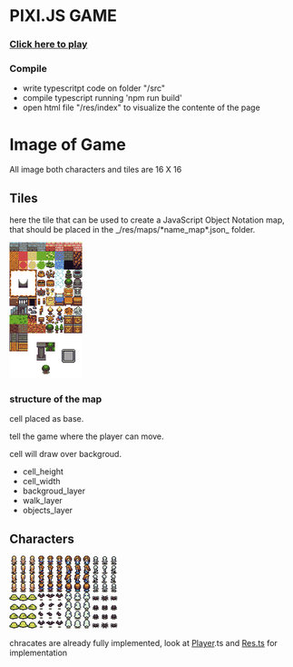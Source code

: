 # PIXI.JS GAME
### [Click here to play](https://zanovelloalberto.github.io/PixiRPG/)
### Compile
* write typescritpt code on folder "/src"
* compile typescript running 'npm run build'
* open html file "/res/index" to visualize the contente of the page



# Image of Game

All image both characters and tiles are 16 X 16 

## Tiles

<p>here the tile that can be used to create a JavaScript Object Notation map, 
that should be placed in the _/res/maps/*name_map*.json_ folder.</p>

<img src="res/img/basictiles.png"></img>

### structure of the map

<p>cell placed as base.</p>
<p>tell the game where the player can move.</p>
<p>cell will draw over backgroud.</p>

* cell_height
* cell_width 
* backgroud_layer   
* walk_layer        
* objects_layer     





## Characters
<img src="res/img/characters.png"></img>
<p></p>

chracates are already fully implemented, look at [Player](src/Res.ts).ts and [Res.ts](src/game/map/Player.ts) for implementation

